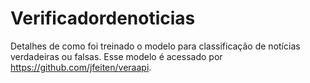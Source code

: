 # Verificadordenoticias
Detalhes de como foi treinado o modelo para classificação de notícias verdadeiras ou falsas. 
Esse modelo é acessado por <https://github.com/jfeiten/veraapi>.

